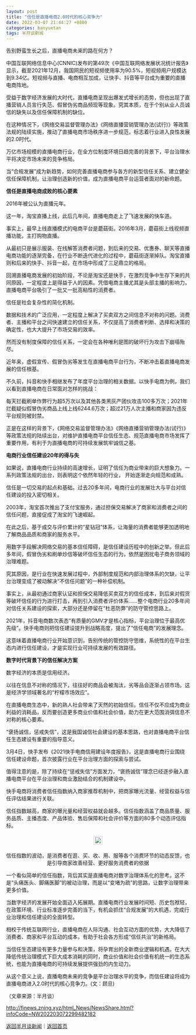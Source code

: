 ```yaml
---
layout: post
title: "信任是直播电商2.0时代的核心竞争力"
date: 2022-03-07 21:44:27 +0800
categories: banyuetan
tags: 半月谈新闻
---
```

<p>告别野蛮生长之后，直播电商未来的路在何方？ </p>
 <p>中国互联网络信息中心(CNNIC)发布的第49次《中国互联网络发展状况统计报告》显示，截至2021年12月，我国网民的短视频使用率为90.5%，短视频用户规模达到9.34亿。短视频与直播、电商相互加成，让快手、抖音等平台成为重要的直播电商阵地。 </p>
 <p>受益于数字经济发展的大时代，直播电商呈现出爆发式增长的态势，但也出现了直播营销人员言行失范、假冒伪劣商品频现等现象。究其本质，在于个别从业人员诚信的缺失以及信任保障机制的缺位。 </p>
 <p>在这种情况下，《网络交易监督管理办法》《网络直播营销管理办法(试行)》等政策法规的陆续实施，推动了直播电商市场秩序进一步规范，标志着行业进入良性发展的2.0时代。 </p>
 <p>万亿市场规模的直播电商行业，在全方位制度环境日趋完善的背景下，平台治理水平将决定市场未来的竞争格局。 </p>
 <p>当“合规发展”成为新趋势，如何完善直播电商参与各方的新型信任关系、建立健全信任保障机制，让治理创造新的价值，成为直播电商平台运营者面对的新命题。 </p>
 <p><strong>信任是直播电商成败的核心要素</strong></p>
 <p>2016年被公认为直播元年。 </p>
 <p>这一年，淘宝直播上线，此后几年间，直播电商走上了飞速发展的快车道。 </p>
 <p>事实上，最早上线直播模式的电商平台是蘑菇街。2016年3月，蘑菇街上线视频直播功能，主打购物直播。 </p>
 <p>从最初只是展示服装、在线解答消费者问题，到后来的交易、优惠券、聊天等直播电商功能的逐渐完备，在行业不断迭代进化的过程中，蘑菇街逐渐掉队。淘宝直播则和后来的快手、抖音一起，在市场中形成了三足鼎立的格局。 </p>
 <p>回溯直播电商发展的初始阶段，不论是淘宝还是快手，在激烈竞争中生存下来的共同原因，一定程度上是得益于人的因素。凭借电商主播尤其是头部主播的影响力，直播电商平台吸引了一批又一批高粘性的消费者。</p>
 <p>信任是社会复杂性的简化机制。</p>
 <p>数据和技术的广泛应用，一定程度上解决了买卖双方之间信息不对称的问题。消费者、主播和平台之间快速建立的信任关系，不仅提高了消费者判断、选择和决策的确定性，也大大提升了市场交易的效率。</p>
 <p>然而没有制度保障的信任关系，一定会在各种唯利是图的破坏行为攻击下崩塌殆尽。</p>
 <p>近年来，虚假宣传、假冒伪劣等发生在直播电商平台行为，不断冲击着直播电商发展的信任根基。</p>
 <p>不久前，抖音和快手相继发布了年度平台治理的相关数据。以快手电商为例，我们以看到直播电商在日常面对怎样的挑战：</p>
 <p>每天拦截刷单作弊行为超5万次以及其他各类黑灰产团伙攻击100多万次；2021年拦截疑似假冒伪劣商品上线上线6244.6万次；超过21万人次主播和商家因为违反平台规则被封禁。</p>
 <p>正是在这样的背景下，《网络交易监督管理办法》《网络直播营销管理办法(试行)》等政策法规的陆续出台，对维护直播电商平台信任生态、规范直播电商市场发挥了重要作用，有利于为直播电商的可持续发展筑牢诚信之基。</p>
 <p><strong>电商行业信任建设20年的得与失</strong></p>
 <p>如果说，直播电商行业持续的高速增长，证明了信任为商业带来的巨大想象力。一系列政策法规的出台，则表明这个依然年轻的行业， 开始逐渐走向规范和成熟。</p>
 <p>信任是一切交易的起点和基础。过去20多年间，电商行业的发展壮大与平台对信任建设的投入密切相关。</p>
 <p>2003年，淘宝首次推出了支付宝服务，通过担保交易解决了商家和消费者之间的信任问题，直接促成了淘宝的飞速崛起。</p>
 <p>在此之后，基于成交与评价累计的“星钻冠”体系，让海量的消费者能够更加透明地了解商品品质和商家的服务水平。</p>
 <p>用数字手段解决网络交易的基本信任障碍，是信任建设历程中的创新之举。但此后多年间，假冒伪劣和刷单炒信等破坏信任生态的行为，依然是困扰电子商务领域的治理难题。</p>
 <p>究其原因，是行业在快速发展过程中，外部制度规范和内部治理体系的欠缺，让平台治理变成了被动解决“不信任问题”的一种补偿机制。</p>
 <p>事实上，从最初通过商家认证和担保交易降低买卖双方的信任成本，到后来对假货等破坏信任的行为进行打击，再到引入消费者评价体系……整个电商行业20多年间对信任关系建设的探索，大部分还是停留在“杜恶防弊”的防守管控思路上。</p>
 <p>2021年，抖音电商数次表态“有质量的GMV才是核心指标，平台治理位于最高优先级”。快手电商则把信任建设提升到战略高度，提出了“信任电商”的发展理念。</p>
 <p>这意味着直播电商行业开始意识到，告别传统的管控防守思维，系统性的在平台生态内进行信任建设，才是实现行业可持续发展的有效路径。</p>
 <p><strong>数字时代背景下的信任解决方案</strong></p>
 <p>数字经济的本质是信用经济。</p>
 <p>以往在信息不对称的情况下，往往好的商品会被淘汰，劣等品会逐渐占领市场。这是经济学领域著名的“柠檬市场效应”。</p>
 <p>在直播电商生态中，新的熟人社会带来了天然的初始信任。信任不仅不应成为商业利益的消耗品，反而要创造更多商业价值和社会价值，助力在更大范围消弭信息不对称的核心要素。</p>
 <p>“褒扬诚信，惩戒失信”，这是我国诚信社会建设的基本思路，也对直播电商平台信任生态建设有重要的指导意义。</p>
 <p>3月4日，快手发布《2021快手电商信用建设年度报告》，这是直播电商行业围绕信任建设命题，首次披露行业在平台治理方面的探索与尝试。</p>
 <p>值得注意的是，除了持续在“惩戒失信”方面发力，“褒扬诚信”理念已经逐步融入直播电商平台在平台治理和商业激励结合的机制建设中。</p>
 <p>快手电商将消费者信任指数纳入商家推荐机制中，把商家曝光流量、经营权益与信任评估结果进行关联。</p>
 <p>信任指数越高，商家的曝光量和经营权益就会越多。信任指数涵盖了商品质量、服务品质、主播态度、产品体验、售后保障和社会评价等方面的80多个动态评估指标。</p>
 <center><img src="https://dfscdn.dfcfw.com/download/D25632854568296671501_w554h247.jpg" style="border:#d1d1d1 1px solid;padding:3px;margin:5px 0;" /></center><p align="center" style="text-align:center;">信任指数的波动，是消费者在逛、买、收、用、服等各个消费环节的动态反馈，也是引导商家改善经营、更好服务消费者的依据</p><p>一个看似简单的信任指数，背后其实是直播电商对数字治理体系化的思考。这不是“头痛医头、脚痛医脚”的被动治理，而是以“变堵为疏”的思路，让数字治理带来更多价值。 </p>
 <p>当数字经济的发展开始全面迈入拓展期。直播电商行业发展时间短、历史包袱轻，在政策环境、行业标准逐步完善的当下，有机会抓住“合规发展”的大机遇，完成行业治理和信任建设的全面转型。 </p>
 <p>相校于传统互联网行业，直播电商在人际沟通、社会互动方面的优势，大大降低了消费者、商家和平台互动的成本，有助于社会各方形成“信任共治”的新格局。 </p>
 <p>当信任生态建设有更多力量参与和决策，将孕育出的全新商业逻辑和机遇。在大大降低传统治理模式下巨大成本消耗的同时，商业价值和社会价值有机统一的生态系统，也能为直播电商的可持续发展提供强劲的内生动力。 </p>
 <p>从这个意义上说，直播电商未来的竞争是平台治理水平的竞争，而信任建设将成为直播电商进入2.0时代的核心竞争力。(文：顾旦) </p><p class="em_media">（文章来源：半月谈）</p>

<http://finews.zning.xyz/html_News/NewsShare.html?infoCode=NW202203072299482182>

[返回半月谈新闻](//finews.withounder.com/category/banyuetan.html)｜[返回首页](//finews.withounder.com/)